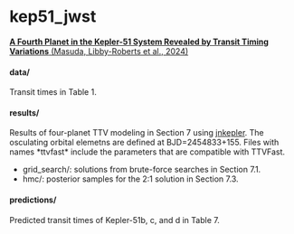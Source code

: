 # kep51_jwst

[**A Fourth Planet in the Kepler-51 System Revealed by Transit Timing Variations** (Masuda, Libby-Roberts et al., 2024)]()

#### data/
Transit times in Table 1.

#### results/
Results of four-planet TTV modeling in Section 7 using [jnkepler](https://github.com/kemasuda/jnkepler).
The osculating orbital elemetns are defined at BJD=2454833+155. Files with names \*ttvfast\* include the parameters that are compatible with TTVFast.
  - grid_search/: solutions from brute-force searches in Section 7.1.
  - hmc/: posterior samples for the 2:1 solution in Section 7.3.
  
#### predictions/ 
Predicted transit times of Kepler-51b, c, and d in Table 7.
 
